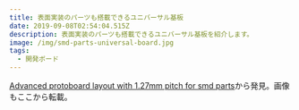 ```yaml
---
title: 表面実装のパーツも搭載できるユニバーサル基板
date: 2019-09-08T02:54:04.515Z
description: 表面実装のパーツも搭載できるユニバーサル基板を紹介します。
image: /img/smd-parts-universal-board.jpg
tags:
  - 開発ボード
---
```

[Advanced protoboard layout with 1.27mm pitch for smd parts](https://github.com/electroniceel/protoboard)から発見。画像もここから転載。
